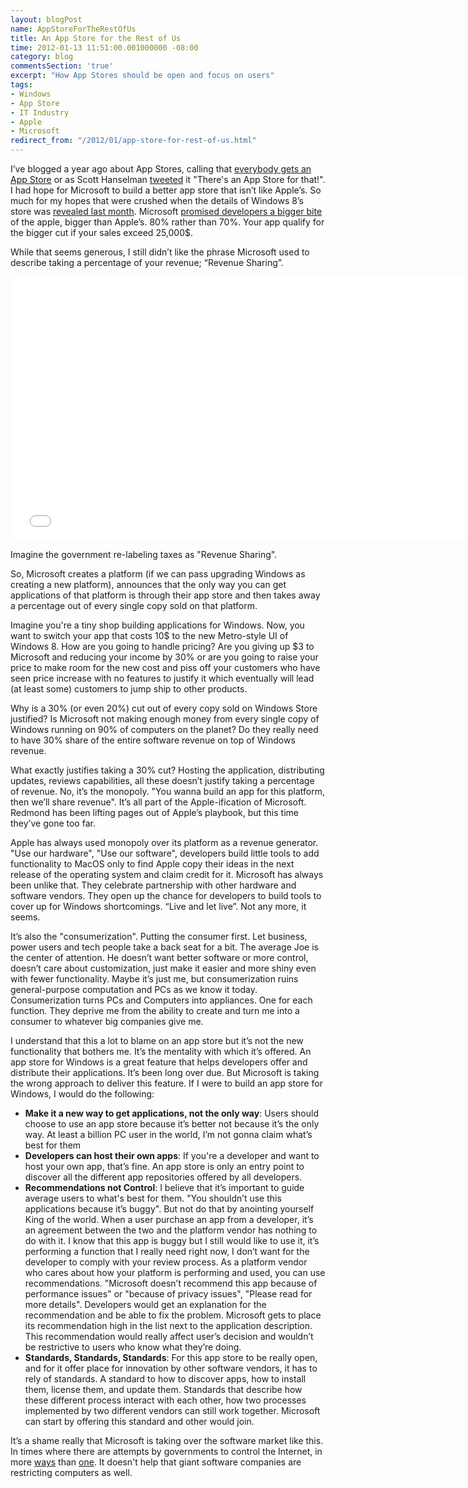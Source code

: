 ```yaml
---
layout: blogPost
name: AppStoreForTheRestOfUs
title: An App Store for the Rest of Us
time: 2012-01-13 11:51:00.001000000 -08:00
category: blog
commentsSection: 'true'
excerpt: "How App Stores should be open and focus on users"
tags:
- Windows
- App Store
- IT Industry
- Apple
- Microsoft
redirect_from: "/2012/01/app-store-for-rest-of-us.html"
---
```

I’ve blogged a year ago about App Stores, calling that [everybody gets an App Store](/blog/EverybodyGetsAnAppStore) or as Scott Hanselman [tweeted](https://twitter.com/#!/shanselman/status/144635686966919168) it "There's an App Store for that!". I had hope for Microsoft to build a better app store that isn’t like Apple’s. So much for my hopes that were crushed when the details of Windows 8’s store was [revealed last month](http://www.zdnet.com/blog/microsoft/microsoft-previews-windows-8-app-store-launching-with-the-beta-in-late-february/11340). Microsoft [promised developers a bigger bite](http://www.winrumors.com/microsoft-promises-developers-a-bigger-bite-of-the-apple-with-its-windows-8-app-store/) of the apple, bigger than Apple’s. 80% rather than 70%. Your app qualify for the bigger cut if your sales exceed 25,000$.

While that seems generous, I still didn’t like the phrase Microsoft used to describe taking a percentage of your revenue; “Revenue Sharing”.

<iframe width="750" height="422" src="//www.youtube.com/embed/37E3jQIs2AA" frameborder="0" allowfullscreen></iframe>

Imagine the government re-labeling taxes as "Revenue Sharing".

So, Microsoft creates a platform (if we can pass upgrading Windows as creating a new platform), announces that the only way you can get applications of that platform is through their app store and then takes away a percentage out of every single copy sold on that platform.

Imagine you're a tiny shop building applications for Windows. Now, you want to switch your app that costs 10$ to the new Metro-style UI of Windows 8. How are you going to handle pricing? Are you giving up $3 to Microsoft and reducing your income by 30% or are you going to raise your price to make room for the new cost and piss off your customers who have seen price increase with no features to justify it which eventually will lead (at least some) customers to jump ship to other products.

Why is a 30% (or even 20%) cut out of every copy sold on Windows Store justified? Is Microsoft not making enough money from every single copy of Windows running on 90% of computers on the planet? Do they really need to have 30% share of the entire software revenue on top of Windows revenue.

What exactly justifies taking a 30% cut? Hosting the application, distributing updates, reviews capabilities, all these doesn’t justify taking a percentage of revenue. No, it’s the monopoly. "You wanna build an app for this platform, then we’ll share revenue". It’s all part of the Apple-ification of Microsoft. Redmond has been lifting pages out of Apple’s playbook, but this time they’ve gone too far.

Apple has always used monopoly over its platform as a revenue generator. "Use our hardware", "Use our software", developers build little tools to add functionality to MacOS only to find Apple copy their ideas in the next release of the operating system and claim credit for it. Microsoft has always been unlike that. They celebrate partnership with other hardware and software vendors. They open up the chance for developers to build tools to cover up for Windows shortcomings. “Live and let live”. Not any more, it seems.

It’s also the "consumerization". Putting the consumer first. Let business, power users and tech people take a back seat for a bit. The average Joe is the center of attention. He doesn’t want better software or more control, doesn’t care about customization, just make it easier and more shiny even with fewer functionality. Maybe it’s just me, but consumerization ruins general-purpose computation and PCs as we know it today. Consumerization turns PCs and Computers into appliances. One for each function. They deprive me from the ability to create and turn me into a consumer to whatever big companies give me.

I understand that this a lot to blame on an app store but it’s not the new functionality that bothers me. It’s the mentality with which it’s offered. An app store for Windows is a great feature that helps developers offer and distribute their applications. It’s been long over due. But Microsoft is taking the wrong approach to deliver this feature. If I were to build an app store for Windows, I would do the following:

- **Make it a new way to get applications, not the only way**: Users should choose to use an app store because it’s better not because it’s the only way. At least a billion PC user in the world, I’m not gonna claim what’s best for them
- **Developers can host their own apps**: If you're a developer and want to host your own app, that’s fine. An app store is only an entry point to discover all the different app repositories offered by all developers.
- **Recommendations not Control**: I believe that it’s important to guide average users to what's best for them. "You shouldn’t use this applications because it’s buggy". But not do that by anointing yourself King of the world. When a user purchase an app from a developer, it’s an agreement between the two and the platform vendor has nothing to do with it. I know that this app is buggy but I still would like to use it, it’s performing a function that I really need right now, I don’t want for the developer to comply with your review process. As a platform vendor who cares about how your platform is performing and used, you can use recommendations. "Microsoft doesn’t recommend this app because of performance issues" or "because of privacy issues", "Please read for more details". Developers would get an explanation for the recommendation and be able to fix the problem. Microsoft gets to place its recommendation high in the list next to the application description. This recommendation would really affect user’s decision and wouldn’t be restrictive to users who know what they’re doing.
- **Standards, Standards, Standards**: For this app store to be really open, and for it offer place for innovation by other software vendors, it has to rely of standards. A standard to how to discover apps, how to install them, license them, and update them. Standards that describe how these different process interact with each other, how two processes implemented by two different vendors can still work together. Microsoft can start by offering this standard and other would join.

It’s a shame really that Microsoft is taking over the software market like this. In times where there are attempts by governments to control the Internet, in more [ways](http://en.wikipedia.org/wiki/SOPA) than [one](http://www.usatoday.com/tech/news/internetprivacy/2011-02-15-kill-switch_N.htm). It doesn't help that giant software companies are restricting computers as well.
